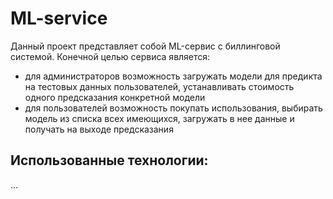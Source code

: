# ML-service
Данный проект представляет собой ML-сервис с биллинговой системой. Конечной целью сервиса является:
- для администраторов возможность загружать модели для предикта на тестовых данных пользователей, устанавливать стоимость одного предсказания конкретной модели
- для пользователей возможность покупать использования, выбирать модель из списка всех имеющихся, загружать в нее данные и получать на выходе предсказания

## Использованные технологии:
...
